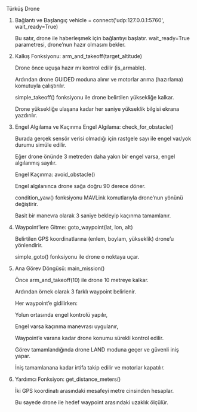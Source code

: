 Türküş Drone

1. Bağlantı ve Başlangıç
   vehicle = connect('udp:127.0.0.1:5760', wait_ready=True)

   Bu satır, drone ile haberleşmek için bağlantıyı başlatır.
   wait_ready=True parametresi, drone’nun hazır olmasını bekler.

2. Kalkış Fonksiyonu: arm_and_takeoff(target_altitude)

   Drone önce uçuşa hazır mı kontrol edilir (is_armable).

   Ardından drone GUIDED moduna alınır ve motorlar arıma (hazırlama) komutuyla çalıştırılır.

   simple_takeoff() fonksiyonu ile drone belirtilen yüksekliğe kalkar.

   Drone yüksekliğe ulaşana kadar her saniye yükseklik bilgisi ekrana yazdırılır.

3. Engel Algılama ve Kaçınma
   Engel Algılama: check_for_obstacle()

   Burada gerçek sensör verisi olmadığı için rastgele sayı ile engel var/yok durumu simüle edilir.

   Eğer drone önünde 3 metreden daha yakın bir engel varsa, engel algılanmış sayılır.

   Engel Kaçınma: avoid_obstacle()

   Engel algılanınca drone sağa doğru 90 derece döner.

   condition_yaw() fonksiyonu MAVLink komutlarıyla drone’nun yönünü değiştirir.

   Basit bir manevra olarak 3 saniye bekleyip kaçınma tamamlanır.

4. Waypoint’lere Gitme: goto_waypoint(lat, lon, alt)

   Belirtilen GPS koordinatlarına (enlem, boylam, yükseklik) drone’u yönlendirir.

   simple_goto() fonksiyonu ile drone o noktaya uçar.

5. Ana Görev Döngüsü: main_mission()

   Önce arm_and_takeoff(10) ile drone 10 metreye kalkar.

   Ardından örnek olarak 3 farklı waypoint belirlenir.

   Her waypoint’e gidilirken:

   Yolun ortasında engel kontrolü yapılır,

   Engel varsa kaçınma manevrası uygulanır,

   Waypoint’e varana kadar drone konumu sürekli kontrol edilir.

   Görev tamamlandığında drone LAND moduna geçer ve güvenli iniş yapar.

   İniş tamamlanana kadar irtifa takip edilir ve motorlar kapatılır.

6. Yardımcı Fonksiyon: get_distance_meters()

   İki GPS koordinatı arasındaki mesafeyi metre cinsinden hesaplar.

   Bu sayede drone ile hedef waypoint arasındaki uzaklık ölçülür.
